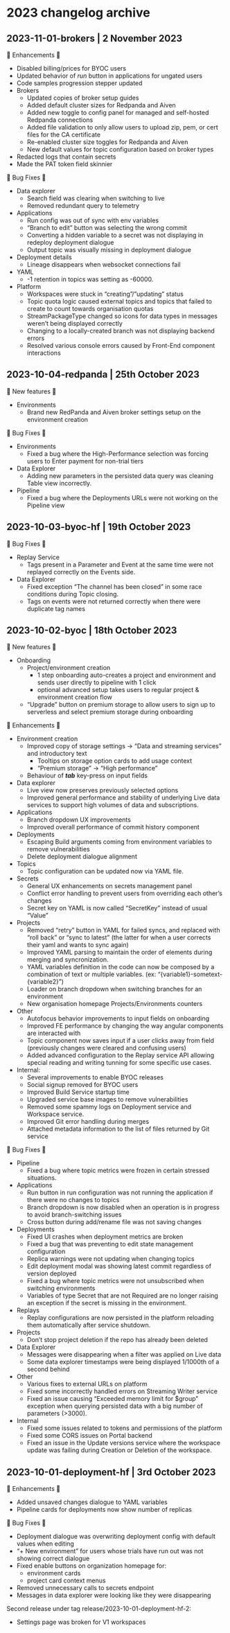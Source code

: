 # 2023 changelog archive

## 2023-11-01-brokers | 2 November 2023

💎 Enhancements 💎

- Disabled billing/prices for BYOC users
- Updated behavior of *run* button in applications for ungated users
- Code samples progression stepper updated
- Brokers
    - Updated copies of broker setup guides
    - Added default cluster sizes for Redpanda and Aiven
    - Added new toggle to config panel for managed and self-hosted Redpanda connections
    - Added file validation to only allow users to upload zip, pem, or cert files for the CA certificate
    - Re-enabled cluster size toggles for Redpanda and Aiven
    - New default values for topic configuration based on broker types
- Redacted logs that contain secrets
- Made the PAT token field skinnier

🦠 Bug Fixes 🦠

- Data explorer
    - Search field was clearing when switching to live
    - Removed redundant query to telemetry
- Applications
    - Run config was out of sync with env variables
    - “Branch to edit” button was selecting the wrong commit
    - Converting a hidden variable to a secret was not displaying in redeploy deployment dialogue
    - Output topic was visually missing in deployment dialogue
- Deployment details
    - Lineage disappears when websocket connections fail
- YAML
    - -1 retention in topics was setting as -60000.
- Platform
    - Workspaces were stuck in “creating”/”updating” status
    - Topic quota logic caused external topics and topics that failed to create to count towards organisation quotas
    - StreamPackageType changed so icons for data types in messages weren’t being displayed correctly
    - Changing to a locally-created branch was not displaying backend errors
    - Resolved various console errors caused by Front-End component interactions

## 2023-10-04-redpanda | 25th October 2023

🌱 New features 🌱

- Environments
    - Brand new RedPanda and Aiven broker settings setup on the environment creation

🦠 Bug Fixes 🦠

- Environments
    - Fixed a bug where the High-Performance selection was forcing users to Enter payment for non-trial tiers
- Data Explorer
    - Adding new parameters in the persisted data query was cleaning Table view incorrectly.
- Pipeline
    - Fixed a bug where the Deployments URLs were not working on the Pipeline view

## 2023-10-03-byoc-hf | 19th October 2023

🦠 Bug Fixes 🦠

- Replay Service
    - Tags present in a Parameter and Event at the same time were not replayed correctly on the Events side.
- Data Explorer
    - Fixed exception “The channel has been closed” in some race conditions during Topic closing.
    - Tags on events were not returned correctly when there were duplicate tag names

## 2023-10-02-byoc | 18th October 2023

🌱 New features 🌱

- Onboarding
    - Project/environment creation
        - 1 step onboarding auto-creates a project and environment and sends user directly to pipeline with 1 click
        - optional advanced setup takes users to regular project & environment creation flow
    - “Upgrade” button on premium storage to allow users to sign up to serverless and select premium storage during onboarding

💎 Enhancements 💎

- Environment creation
    - Improved copy of storage settings → “Data and streaming services” and introductory text
        - Tooltips on storage option cards to add usage context
        - “Premium storage” → “High performance”
    - Behaviour of ***tab*** key-press on input fields
- Data explorer
    - Live view now preserves previously selected options
    - Improved general performance and stability of underlying Live data services to support high volumes of data and subscriptions.
- Applications
    - Branch dropdown UX improvements
    - Improved overall performance of commit history component
- Deployments
    - Escaping Build arguments coming from environment variables to remove vulnerabilities
    - Delete deployment dialogue alignment
- Topics
    - Topic configuration can be updated now via YAML file.
- Secrets
    - General UX enhancements on secrets management panel
    - Conflict error handling to prevent users from overriding each other’s changes
    - Secret key on YAML is now called “SecretKey” instead of usual “Value”
- Projects
    - Removed “retry” button in YAML for failed syncs, and replaced with “roll back” or “sync to latest” (the latter for when a user corrects their yaml and wants to sync again)
    - Improved YAML parsing to maintain the order of elements during merging and syncronization.
    - YAML variables definition in the code can now be composed by a combination of text or multiple variables. (ex: “{variable1}-sometext-{variable2}”)
    - Loader on branch dropdown when switching branches for an environment
    - New organisation homepage Projects/Environments counters
- Other
    - Autofocus behavior improvements to input fields on onboarding
    - Improved FE performance by changing the way angular components are interacted with
    - Topic component now saves input if a user clicks away from field (previously changes were cleared and confusing users)
    - Added advanced configuration to the Replay service API allowing special reading and writing tunning for some specific use cases.
- Internal:
    - Several improvements to enable BYOC releases
    - Social signup removed for BYOC users
    - Improved Build Service startup time
    - Upgraded service base images to remove vulnerabilities
    - Removed some spammy logs on Deployment service and Workspace service.
    - Improved Git error handling during merges
    - Attached metadata information to the list of files returned by Git service
    
🦠 Bug Fixes 🦠

- Pipeline
    - Fixed a bug where topic metrics were frozen in certain stressed situations.
- Applications
    - Run button in run configuration was not running the application if there were no changes to topics
    - Branch dropdown is now disabled when an operation is in progress to avoid branch-switching issues
    - Cross button during add/rename file was not saving changes
- Deployments
    - Fixed UI crashes when deployment metrics are broken
    - Fixed a bug that was preventing to edit state management configuration
    - Replica warnings were not updating when changing topics
    - Edit deployment modal was showing latest commit regardless of version deployed
    - Fixed a bug where topic metrics were not unsubscribed when switching environments
    - Variables of type Secret that are not Required are no longer raising an exception if the secret is missing in the environment.
- Replays
    - Replay configurations are now persisted in the platform reloading them automatically after service shutdown.
- Projects
    - Don’t stop project deletion if the repo has already been deleted
- Data Explorer
    - Messages were disappearing when a filter was applied on Live data
    - Some data explorer timestamps were being displayed 1/1000th of a second behind
- Other
    - Various fixes to external URLs on platform
    - Fixed some incorrectly handled errors on Streaming Writer service
    - Fixed an issue causing “Exceeded memory limit for $group" exception when querying persisted data with a big number of parameters (>3000).
- Internal
    - Fixed some issues related to tokens and permissions of the platform
    - Fixed some CORS issues on Portal backend
    - Fixed an issue in the Update versions service where the workspace update was failing during Creation or Deletion of the workspace.

## 2023-10-01-deployment-hf | 3rd October 2023

💎 Enhancements 💎

- Added unsaved changes dialogue to YAML variables
- Pipeline cards for deployments now show number of replicas

🦠 Bug Fixes 🦠

- Deployment dialogue was overwriting deployment config with default values when editing
- “+ New environment” for users whose trials have run out was not showing correct dialogue
- Fixed enable buttons on organization homepage for:
    - environment cards
    - project card context menus
- Removed unnecessary calls to secrets endpoint
- Messages in data explorer were looking like they were disappearing

Second release under tag release/2023-10-01-deployment-hf-2:

- Settings page was broken for V1 workspaces


